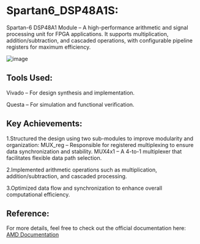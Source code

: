 # Spartan6_DSP48A1S:

Spartan-6 DSP48A1 Module – A high-performance arithmetic and signal processing unit for FPGA applications. It supports multiplication, addition/subtraction, and cascaded operations, with configurable pipeline registers for maximum efficiency.

![image](https://github.com/user-attachments/assets/dbec2878-fcaf-4a6d-9beb-0e1942dde51c)



## Tools Used:
Vivado – For design synthesis and implementation.

Questa – For simulation and functional verification.


## Key Achievements:
1.Structured the design using two sub-modules to improve modularity and organization: MUX_reg – Responsible for registered multiplexing to ensure data synchronization and stability.
MUX4x1 – A 4-to-1 multiplexer that facilitates flexible data path selection.

2.Implemented arithmetic operations such as multiplication, addition/subtraction, and cascaded processing.

3.Optimized data flow and synchronization to enhance overall computational efficiency.



## Reference:
For more details, feel free to check out the official documentation here:  [AMD Documentation](https://docs.amd.com/v/u/~ta5R6V5ywmej~eY5UAEpg)



